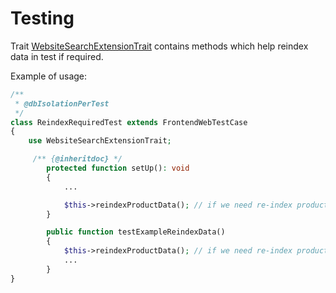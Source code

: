 # Testing

Trait <a href="https://github.com/oroinc/orocommerce/tree/4.2/src/Oro/Bundle/WebsiteSearchBundle/Tests/Functional/WebsiteSearchExtensionTrait.php" target="_blank">WebsiteSearchExtensionTrait</a> сontains methods which help reindex data in test if required.

Example of usage:

```php
/**
 * @dbIsolationPerTest
 */
class ReindexRequiredTest extends FrontendWebTestCase
{
    use WebsiteSearchExtensionTrait;

     /** {@inheritdoc} */
        protected function setUp(): void
        {
            ...

            $this->reindexProductData(); // if we need re-index product data in every test
        }

        public function testExampleReindexData()
        {
            $this->reindexProductData(); // if we need re-index product data in specific test
            ...
        }
}
```

<!-- Frontend -->
